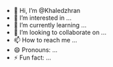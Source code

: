 - 👋 Hi, I’m @Khaledzhran
- 👀 I’m interested in ...
- 🌱 I’m currently learning ...
- 💞️ I’m looking to collaborate on ...
- 📫 How to reach me ...
- 😄 Pronouns: ...
- ⚡ Fun fact: ...

<!---
Khaledzhran/Khaledzhran is a ✨ special ✨ repository because its `README.md` (this file) appears on your GitHub profile.
You can click the Preview link to take a look at your changes.
--->

